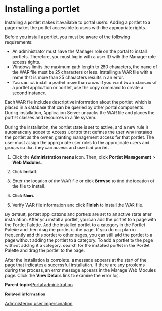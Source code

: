 # Installing a portlet

Installing a portlet makes it available to portal users. Adding a portlet to a page makes the portlet accessible to users with the appropriate rights.

Before you install a portlet, you must be aware of the following requirements:

-   An administrator must have the Manager role on the portal to install portlets. Therefore, you must log in with a user ID with the Manager role access rights.
-   Windows limits the maximum path length to 260 characters, the name of the WAR file must be 25 characters or less. Installing a WAR file with a name that is more than 25 characters results in an error.
-   You cannot install a portlet more than once. If you want two instances of a portlet application or portlet, use the copy command to create a second instance.

Each WAR file includes descriptive information about the portlet, which is placed in a database that can be queried by other portal components. During installation, Application Server unpacks the WAR file and places the portlet classes and resources in a file system.

During the installation, the portlet state is set to active, and a new rule is automatically added to Access Control that defines the user who installed the portlet as the owner, granting management access for that portlet. The user must assign the appropriate user roles to the appropriate users and groups so that they can access and use that portlet.

1.  Click the **Administration menu** icon. Then, click **Portlet Management** \> **Web Modules**.

2.  Click **Install**.

3.  Enter the location of the WAR file or click **Browse** to find the location of the file to install.

4.  Click **Next**.

5.  Verify WAR file information and click **Finish** to install the WAR file.


By default, portlet applications and portlets are set to an active state after installation. After you install a portlet, you can add the portlet to a page with the Portlet Palette. Add the installed portlet to a category in the Portlet Palette and then drag the portlet to the page. If you do not plan to frequently add this portlet to other pages, you can still add the portlet to a page without adding the portlet to a category. To add a portlet to the page without adding it a category, search for the installed portlet in the Portlet Palette and drag the portlet to the page.

After the installation is complete, a message appears at the start of the page that indicates a successful installation. If there are any problems during the process, an error message appears in the Manage Web Modules page. Click the **View Details** link to examine the error log.

**Parent topic:**[Portal administration](../practitioner_studio/administration.md)

**Related information**  


[Administering user impersonation](../admin-system/impers_user.md)

